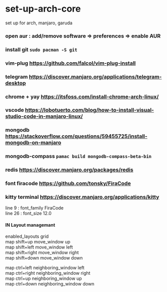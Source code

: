 # set-up-arch-core 
set up for arch, manjaro, garuda

### open aur : add/remove software => preferences => enable AUR    
### install git `sudo pacman -S git`    
### vim-plug https://github.com/falcol/vim-plug-install
### telegram https://discover.manjaro.org/applications/telegram-desktop
### chrome + yay https://itsfoss.com/install-chrome-arch-linux/
### vscode https://lobotuerto.com/blog/how-to-install-visual-studio-code-in-manjaro-linux/   
### mongodb https://stackoverflow.com/questions/59455725/install-mongodb-on-manjaro
### mongodb-compass `pamac build mongodb-compass-beta-bin`   
### redis https://discover.manjaro.org/packages/redis
### font firacode https://github.com/tonsky/FiraCode
### kitty terminal https://discover.manjaro.org/applications/kitty   
  line 9 : font_family FiraCode    
  line 26 : font_size 12.0    
#### IN Layout managemant  
enabled_layouts grid                                                           
map shift+up move_window up                                                   
map shift+left move_window left                                                
map shift+right move_window right                                              
map shift+down move_window down                                                
                                                                                 
map ctrl+left neighboring_window left                                          
map ctrl+right neighboring_window right                                        
map ctrl+up neighboring_window up                                              
map ctrl+down neighboring_window down

